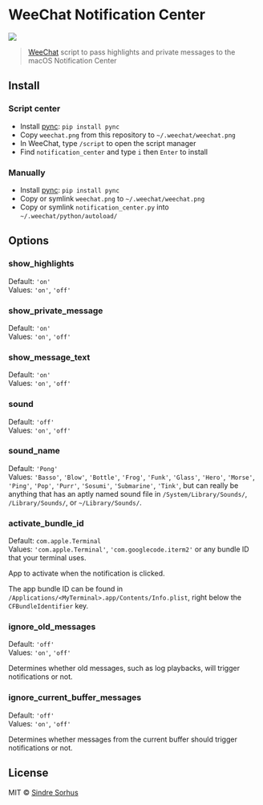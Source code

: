 # WeeChat Notification Center

![](screenshot.png)

> [WeeChat](https://weechat.org) script to pass highlights and private messages to the macOS Notification Center


## Install

### Script center

- Install [pync](https://github.com/SeTeM/pync): `pip install pync`
- Copy `weechat.png` from this repository to `~/.weechat/weechat.png`
- In WeeChat, type `/script` to open the script manager
- Find `notification_center` and type `i` then `Enter` to install

### Manually

- Install [pync](https://github.com/SeTeM/pync): `pip install pync`
- Copy or symlink `weechat.png` to `~/.weechat/weechat.png`
- Copy or symlink `notification_center.py` into `~/.weechat/python/autoload/`


## Options

### show_highlights

Default: `'on'`<br>
Values: `'on'`, `'off'`

### show_private_message

Default: `'on'`<br>
Values: `'on'`, `'off'`

### show_message_text

Default: `'on'`<br>
Values: `'on'`, `'off'`

### sound

Default: `'off'`<br>
Values: `'on'`, `'off'`

### sound_name

Default: `'Pong'`<br>
Values: `'Basso'`, `'Blow'`, `'Bottle'`, `'Frog'`, `'Funk'`, `'Glass'`, `'Hero'`, `'Morse'`, `'Ping'`, `'Pop'`, `'Purr'`, `'Sosumi'`, `'Submarine'`, `'Tink'`, but can really be anything that has an aptly named sound file in `/System/Library/Sounds/`, `/Library/Sounds/`, or `~/Library/Sounds/`.

### activate_bundle_id

Default: `com.apple.Terminal`<br>
Values: `'com.apple.Terminal'`, `'com.googlecode.iterm2'` or any bundle ID that your terminal uses.

App to activate when the notification is clicked.

The app bundle ID can be found in `/Applications/<MyTerminal>.app/Contents/Info.plist`, right below the `CFBundleIdentifier` key.

### ignore_old_messages

Default: `'off'`<br>
Values: `'on'`, `'off'`

Determines whether old messages, such as log playbacks, will trigger notifications or not.

### ignore_current_buffer_messages

Default: `'off'`<br>
Values: `'on'`, `'off'`

Determines whether messages from the current buffer should trigger notifications or not.

## License

MIT © [Sindre Sorhus](https://sindresorhus.com)
